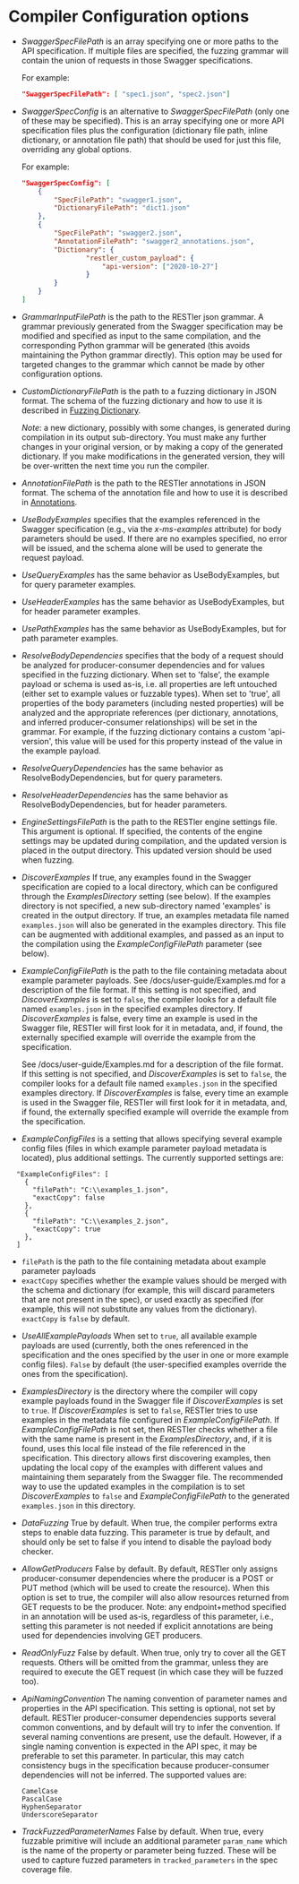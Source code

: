 # Compiler Configuration options

* *SwaggerSpecFilePath* is an array specifying one or more paths to the API specification.  If multiple files are specified, the fuzzing grammar will contain the union of requests in those Swagger specifications.

    For example:

    ```json
    "SwaggerSpecFilePath": [ "spec1.json", "spec2.json"]
    ```



* *SwaggerSpecConfig* is an alternative to *SwaggerSpecFilePath* (only one of these may be specified).  This is an array specifying one or more API specification files plus the configuration (dictionary file path, inline dictionary, or annotation file path) that should be used for just this file, overriding any global options.

    For example:

    ``` json
    "SwaggerSpecConfig": [
        {
            "SpecFilePath": "swagger1.json",
            "DictionaryFilePath": "dict1.json"
        },
        {
            "SpecFilePath": "swagger2.json",
            "AnnotationFilePath": "swagger2_annotations.json",
            "Dictionary": {
                    "restler_custom_payload": {
                        "api-version": ["2020-10-27"]
                	}
            }
        }
    ]
    ```



* *GrammarInputFilePath* is the path to the RESTler json grammar.  A grammar previously generated from the Swagger specification may be modified and specified as input to the same compilation, and the corresponding Python grammar will be generated (this avoids maintaining the Python grammar directly).  This option may be used for targeted changes to the grammar which cannot be made by other configuration options.

* *CustomDictionaryFilePath* is the path to a fuzzing dictionary in JSON format.  The schema of the fuzzing dictionary and how to use it is described in [Fuzzing Dictionary](FuzzingDictionary.md).

    *Note*: a new dictionary, possibly with some changes, is generated during compilation in its output sub-directory.  You must make any further changes in your original version, or by making a copy of the generated dictionary.  If you make modifications in the generated version, they will be over-written the next time you run the compiler.

* *AnnotationFilePath* is the path to the RESTler annotations in JSON format.  The schema of the annotation file and how to use it is described in [Annotations](Annotations.md).

* *UseBodyExamples* specifies that the examples referenced in the Swagger specification (e.g., via the *x-ms-examples* attribute) for body parameters should be used.  If there are no examples specified, no error will be issued, and the schema alone will be used to generate the request payload.

* *UseQueryExamples* has the same behavior as UseBodyExamples, but for query parameter examples.

* *UseHeaderExamples* has the same behavior as UseBodyExamples, but for header parameter examples.

* *UsePathExamples* has the same behavior as UseBodyExamples, but for path parameter examples.

* *ResolveBodyDependencies* specifies that the body of a request should be analyzed for producer-consumer dependencies and for values specified in the fuzzing dictionary.  When set to 'false', the example payload or schema is used as-is, i.e. all properties are left untouched (either set to example values or fuzzable types).  When set to 'true', all properties of the body parameters (including nested properties) will be analyzed and the appropriate references (per dictionary, annotations, and inferred producer-consumer relationships) will be set in the grammar.  For example, if the fuzzing dictionary contains a custom 'api-version', this value will be used for this property instead of the value in the example payload.

* *ResolveQueryDependencies* has the same behavior as ResolveBodyDependencies, but for query parameters.

* *ResolveHeaderDependencies* has the same behavior as ResolveBodyDependencies, but for header parameters.

* *EngineSettingsFilePath* is the path to the RESTler engine settings file.  This argument is optional.  If specified, the contents of the engine settings may be updated during compilation, and the updated version is placed in the output directory.  This updated version should be used when fuzzing.

* *DiscoverExamples* If true, any examples found in the Swagger specification are
copied to a local directory, which can be configured through the *ExamplesDirectory*
setting (see below).  If the examples directory is not specified, a new sub-directory named
'examples' is created in the output directory.  If true, an examples metadata
file named ```examples.json``` will also be generated in the examples directory.
This file can be augmented with additional examples, and passed as an input to the
compilation using the *ExampleConfigFilePath* parameter (see below).

* *ExampleConfigFilePath* is the path to the file containing metadata about example parameter payloads.  See /docs/user-guide/Examples.md for a description of the file format.
If this setting is not specified, and *DiscoverExamples* is set to ```false```,
the compiler looks for a default file named ```examples.json``` in the specified examples
directory.  If *DiscoverExamples* is false, every time an example is used
in the Swagger file, RESTler will first look for it in metadata,
and, if found, the externally specified example will override the example from the specification.

    See /docs/user-guide/Examples.md for a description of the file format.
If this setting is not specified, and *DiscoverExamples* is set to ```false```,
the compiler looks for a default file named ```examples.json``` in the specified examples
directory.  If *DiscoverExamples* is false, every time an example is used
in the Swagger file, RESTler will first look for it in metadata,
and, if found, the externally specified example will override the example from the specification.


* *ExampleConfigFiles* is a setting that allows specifying several example config files
(files in which example parameter payload metadata is located), plus additional settings.
The currently supported settings are:
```
  "ExampleConfigFiles": [
    {
      "filePath": "C:\\examples_1.json",
      "exactCopy": false
    },
    {
      "filePath": "C:\\examples_2.json",
      "exactCopy": true
    },
  ]
```

- ```filePath``` is the path to the file containing metadata about example parameter payloads
- ```exactCopy``` specifies whether the example values should be merged with the schema and dictionary
(for example, this will discard parameters that are not present in the spec), or
used exactly as specified (for example, this will not substitute any values from the dictionary).
```exactCopy``` is ```false``` by default.

* *UseAllExamplePayloads* When set to ```true```, all available example payloads are used (currently, both
the ones referenced in the specification and the ones
specified by the user in one or more example config files). ```False``` by default (the user-specified examples override
the ones from the specification).

* *ExamplesDirectory* is the directory where the compiler will copy example payloads
found in the Swagger file if *DiscoverExamples* is set to ```true```.
If *DiscoverExamples* is set to ```false```, RESTler tries to use examples in the
metadata file configured in *ExampleConfigFilePath*.  If *ExampleConfigFilePath* is not set,
then RESTler checks whether a file with the same name is present in the *ExamplesDirectory*,
and, if it is found, uses this local file instead of the file referenced in the specification.
This directory allows first discovering examples, then updating the local copy of the examples
with different values and maintaining them separately from the Swagger file.
The recommended way to use the updated examples in the compilation is to set *DiscoverExamples* to
```false``` and *ExampleConfigFilePath* to the generated ```examples.json``` in this directory.

* *DataFuzzing* True by default. When true, the compiler performs extra steps to enable data fuzzing. This parameter is true by default, and should only be set to false if you intend to disable the payload body checker.
* *AllowGetProducers* False by default.  By default, RESTler only assigns producer-consumer dependencies where the producer is a POST or PUT method (which will be used to create the resource).  When this option is set to true, the compiler will also allow resources returned from GET requests to be the producer.  Note: any endpoint+method specified in an annotation will be used as-is, regardless of this parameter, i.e., setting this parameter is not needed if explicit annotations are being used for dependencies involving GET producers.
* *ReadOnlyFuzz* False by default.  When true, only try to cover all the GET requests.  Others will be omitted from the grammar, unless they are required to execute the GET request (in which case they will be fuzzed too).
* *ApiNamingConvention* The naming convention of parameter names and properties
in the API specification.  This setting is optional, not set by default.  RESTler producer-consumer dependencies supports
several common conventions, and by default will try to infer the convention.  If several naming conventions are present, use the default.  However, if a single naming
convention is expected in the API spec, it may be preferable to set this parameter.  In particular, this may
catch consistency bugs in the specification because producer-consumer dependencies will not be inferred.  The supported values are:

    ```
    CamelCase
    PascalCase
    HyphenSeparator
    UnderscoreSeparator
    ```
* *TrackFuzzedParameterNames* False by default.  When true, every fuzzable primitive will
include an additional parameter `param_name` which is the name of the property or
parameter being fuzzed.  These will be used to capture fuzzed parameters in ```tracked_parameters``` in the spec coverage file.